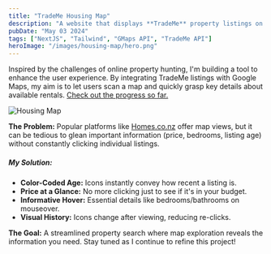 ```yaml
---
title: "TradeMe Housing Map"
description: "A website that displays **TradeMe** property listings on a map, built using **NextJS**, **Google Maps** and **TradeMe's API**.            Development is still ongoing."
pubDate: "May 03 2024"
tags: ["NextJS", "Tailwind", "GMaps API", "TradeMe API"]
heroImage: "/images/housing-map/hero.png"
---
```


Inspired by the challenges of online property hunting, I'm building a tool to enhance the user experience. By integrating TradeMe listings with Google Maps, my aim is to let users scan a map and quickly grasp key details about available rentals. [Check out the progress so far.](https://trademe-housing.vercel.app/)

![Housing Map](/images/housing-map-homes-2.png)

**The Problem:** Popular platforms like [Homes.co.nz](https://homes.co.nz/) offer map views, but it can be tedious to glean important information (price, bedrooms, listing age) without constantly clicking individual listings.

##### **My Solution:**

- **Color-Coded Age:** Icons instantly convey how recent a listing is.
- **Price at a Glance:** No more clicking just to see if it's in your budget.
- **Informative Hover:** Essential details like bedrooms/bathrooms on mouseover.
- **Visual History:** Icons change after viewing, reducing re-clicks.

**The Goal:** A streamlined property search where map exploration reveals the information you need. Stay tuned as I continue to refine this project!

